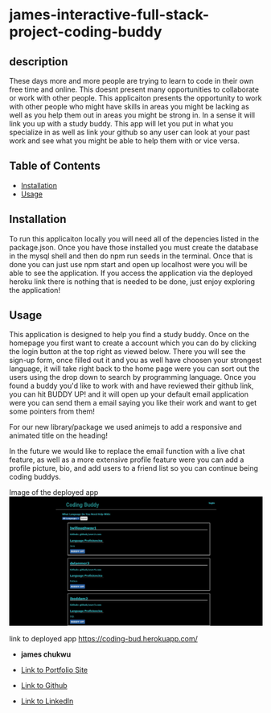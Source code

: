 # james-interactive-full-stack-project-coding-buddy

## description

These days more and more people are trying to learn to code in their own free time and online. This doesnt present many opportunities to collaborate or work with other people.
This applicaiton presents the opportunity to work with other people who might have skills in areas you might be lacking as well as you help them out in areas you might be strong in. In a sense it will link you up with a study buddy. This app will let you put in what you specialize in as well as link your github so any user can look at your past work and see what you might be able to help them with or vice versa.


## Table of Contents

* [Installation](#installation)
* [Usage](#usage)

## Installation

To run this applicaiton locally you will need all of the depencies listed in the package.json. Once you have those installed you must create the database in the mysql shell and then do npm run seeds in the terminal. Once that is done you can just use npm start and open up localhost were you will be able to see the application. If you access the application via the deployed heroku link there is nothing that is needed to be done, just enjoy exploring the application!


## Usage

This application is designed to help you find a study buddy. Once on the homepage you first want to create a account which you can do by clicking the login button at the top right as viewed below. There you will see the sign-up form, once filled out it and you as well have choosen your strongest language, it will take right back to the home page were you can sort out the users using the drop down to search by programming language. Once you found a buddy you'd like to work with and have reviewed their github link, you can hit BUDDY UP! and it will open up your default email application were you can send them a email saying you like their work and want to get some pointers from them! 

For our new library/package we used animejs to add a responsive and animated title on the heading!

In the future we would like to replace the email function with a live chat feature, as well as a more extensive profile feature were you can add a profile picture, bio, and add users to a friend list so you can continue being coding buddys. 

Image of the deployed app ![Screenshot](./public/images/coding-buddy-img.jpg)

link to deployed app https://coding-bud.herokuapp.com/


* **james chukwu** 

- [Link to Portfolio Site](https://okingiboy.github.io/developer-profile-html-css-js-git-james/)

- [Link to Github](https://github.com/Okingiboy)

- [Link to LinkedIn](https://www.linkedin.com/in/james-chukwu-238b3446/?lipi=urn%3Ali%3Apage%3Ad_flagship3_feed%3BEHZLwPjTTfGgZGF1o%2FlQ%2Bg%3D%3D)